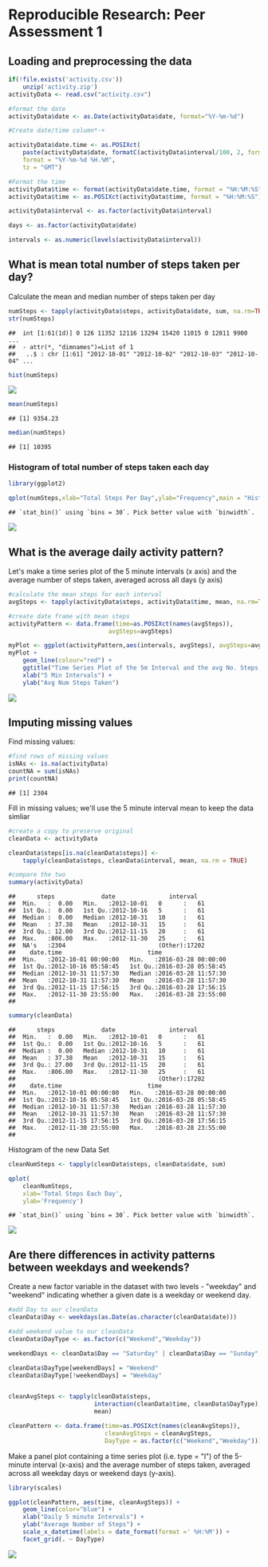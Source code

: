 # Reproducible Research: Peer Assessment 1


## Loading and preprocessing the data

```r
if(!file.exists('activity.csv'))  
    unzip('activity.zip')  
activityData <- read.csv("activity.csv")  

#format the date
activityData$date <- as.Date(activityData$date, format="%Y-%m-%d")

#Create date/time column*-+

activityData$date.time <- as.POSIXct(
    paste(activityData$date, formatC(activityData$interval/100, 2, format = "f")), 
    format = "%Y-%m-%d %H.%M", 
    tz = "GMT")

#Format the time
activityData$time <- format(activityData$date.time, format = "%H:%M:%S")
activityData$time <- as.POSIXct(activityData$time, format = "%H:%M:%S")

activityData$interval <- as.factor(activityData$interval)

days <- as.factor(activityData$date)

intervals <- as.numeric(levels(activityData$interval))
```


## What is mean total number of steps taken per day?

Calculate the mean and median number of steps taken per day


```r
numSteps <- tapply(activityData$steps, activityData$date, sum, na.rm=TRUE)
str(numSteps)
```

```
##  int [1:61(1d)] 0 126 11352 12116 13294 15420 11015 0 12811 9900 ...
##  - attr(*, "dimnames")=List of 1
##   ..$ : chr [1:61] "2012-10-01" "2012-10-02" "2012-10-03" "2012-10-04" ...
```

```r
hist(numSteps)
```

![](PA1_template_files/figure-html/unnamed-chunk-2-1.png)

```r
mean(numSteps)
```

```
## [1] 9354.23
```


```r
median(numSteps)
```

```
## [1] 10395
```

### Histogram of total number of steps taken each day

```r
library(ggplot2)

qplot(numSteps,xlab="Total Steps Per Day",ylab="Frequency",main = "Histogram of Number Of Steps taken each day")
```

```
## `stat_bin()` using `bins = 30`. Pick better value with `binwidth`.
```

![](PA1_template_files/figure-html/unnamed-chunk-4-1.png)



## What is the average daily activity pattern?

Let's make a time series plot of the 5 minute intervals (x axis) and the average number of steps taken, averaged across all days (y axis)


```r
#calculate the mean steps for each interval
avgSteps <- tapply(activityData$steps, activityData$time, mean, na.rm=TRUE)

#create date frame with mean steps
activityPattern <- data.frame(time=as.POSIXct(names(avgSteps)),
                            avgSteps=avgSteps)

myPlot <- ggplot(activityPattern,aes(intervals, avgSteps), avgSteps=avgSteps)
myPlot +
    geom_line(colour="red") + 
    ggtitle("Time Series Plot of the 5m Interval and the avg No. Steps Taken") +
    xlab("5 Min Intervals") +
    ylab("Avg Num Steps Taken")
```

![](PA1_template_files/figure-html/unnamed-chunk-5-1.png)

## Imputing missing values

Find missing values:


```r
#find rows of missing values
isNAs <- is.na(activityData)
countNA = sum(isNAs)
print(countNA)
```

```
## [1] 2304
```

Fill in missing values; we'll use the 5 minute interval mean to keep the data simliar


```r
#create a copy to preserve original
cleanData <- activityData

cleanData$steps[is.na(cleanData$steps)] <- 
    tapply(cleanData$steps, cleanData$interval, mean, na.rm = TRUE)

#compare the two
summary(activityData)
```

```
##      steps             date               interval    
##  Min.   :  0.00   Min.   :2012-10-01   0      :   61  
##  1st Qu.:  0.00   1st Qu.:2012-10-16   5      :   61  
##  Median :  0.00   Median :2012-10-31   10     :   61  
##  Mean   : 37.38   Mean   :2012-10-31   15     :   61  
##  3rd Qu.: 12.00   3rd Qu.:2012-11-15   20     :   61  
##  Max.   :806.00   Max.   :2012-11-30   25     :   61  
##  NA's   :2304                          (Other):17202  
##    date.time                        time                    
##  Min.   :2012-10-01 00:00:00   Min.   :2016-03-28 00:00:00  
##  1st Qu.:2012-10-16 05:58:45   1st Qu.:2016-03-28 05:58:45  
##  Median :2012-10-31 11:57:30   Median :2016-03-28 11:57:30  
##  Mean   :2012-10-31 11:57:30   Mean   :2016-03-28 11:57:30  
##  3rd Qu.:2012-11-15 17:56:15   3rd Qu.:2016-03-28 17:56:15  
##  Max.   :2012-11-30 23:55:00   Max.   :2016-03-28 23:55:00  
## 
```


```r
summary(cleanData)
```

```
##      steps             date               interval    
##  Min.   :  0.00   Min.   :2012-10-01   0      :   61  
##  1st Qu.:  0.00   1st Qu.:2012-10-16   5      :   61  
##  Median :  0.00   Median :2012-10-31   10     :   61  
##  Mean   : 37.38   Mean   :2012-10-31   15     :   61  
##  3rd Qu.: 27.00   3rd Qu.:2012-11-15   20     :   61  
##  Max.   :806.00   Max.   :2012-11-30   25     :   61  
##                                        (Other):17202  
##    date.time                        time                    
##  Min.   :2012-10-01 00:00:00   Min.   :2016-03-28 00:00:00  
##  1st Qu.:2012-10-16 05:58:45   1st Qu.:2016-03-28 05:58:45  
##  Median :2012-10-31 11:57:30   Median :2016-03-28 11:57:30  
##  Mean   :2012-10-31 11:57:30   Mean   :2016-03-28 11:57:30  
##  3rd Qu.:2012-11-15 17:56:15   3rd Qu.:2016-03-28 17:56:15  
##  Max.   :2012-11-30 23:55:00   Max.   :2016-03-28 23:55:00  
## 
```

Histogram of the new Data Set


```r
cleanNumSteps <- tapply(cleanData$steps, cleanData$date, sum)

qplot(
    cleanNumSteps, 
    xlab='Total Steps Each Day', 
    ylab='Frequency')
```

```
## `stat_bin()` using `bins = 30`. Pick better value with `binwidth`.
```

![](PA1_template_files/figure-html/unnamed-chunk-9-1.png)



## Are there differences in activity patterns between weekdays and weekends?

Create a new factor variable in the dataset with two levels - "weekday" and "weekend" indicating whether a given date is a weekday or weekend day.


```r
#add Day to our cleanData
cleanData$Day <- weekdays(as.Date(as.character(cleanData$date)))

#add weekend value to our cleanData
cleanData$DayType <- as.factor(c("Weekend","Weekday"))

weekendDays <- cleanData$Day == "Saturday" | cleanData$Day == "Sunday"

cleanData$DayType[weekendDays] = "Weekend"
cleanData$DayType[!weekendDays] = "Weekday"


cleanAvgSteps <- tapply(cleanData$steps, 
                        interaction(cleanData$time, cleanData$DayType),
                        mean)

cleanPattern <- data.frame(time=as.POSIXct(names(cleanAvgSteps)), 
                           cleanAvgSteps = cleanAvgSteps, 
                           DayType = as.factor(c("Weekend","Weekday")))
```
Make a panel plot containing a time series plot (i.e. type = "l") of the 5-minute interval (x-axis) and the average number of steps taken, averaged across all weekday days or weekend days (y-axis).


```r
library(scales)

ggplot(cleanPattern, aes(time, cleanAvgSteps)) +
    geom_line(color="blue") +
    xlab("Daily 5 minute Intervals") +
    ylab("Average Number of Steps") +    
    scale_x_datetime(labels = date_format(format =' %H:%M')) +
    facet_grid(. ~ DayType)
```

![](PA1_template_files/figure-html/unnamed-chunk-11-1.png)

